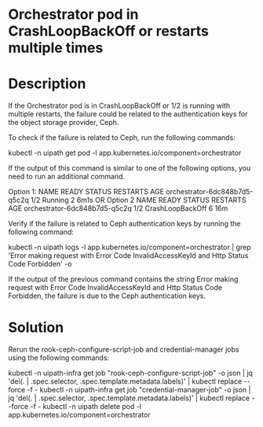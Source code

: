 ﻿# Orchestrator pod in CrashLoopBackOff or restarts multiple times

# Description

If the Orchestrator pod is in CrashLoopBackOff or 1/2 is running with multiple restarts, the failure could be related to the authentication keys for the object storage provider, Ceph.

To check if the failure is related to Ceph, run the following commands:

kubectl -n uipath get pod -l app.kubernetes.io/component=orchestrator

If the output of this command is similar to one of the following options, you need to run an additional command.

Option 1:
NAME                            READY   STATUS    RESTARTS   AGE
orchestrator-6dc848b7d5-q5c2q   1/2     Running   2          6m1s
OR 
Option 2
NAME                            READY   STATUS             RESTARTS   AGE
orchestrator-6dc848b7d5-q5c2q   1/2     CrashLoopBackOff   6          16m

Verify if the failure is related to Ceph authentication keys by running the following command:

kubectl -n uipath logs -l app.kubernetes.io/component=orchestrator | grep 'Error making request with Error Code InvalidAccessKeyId and Http Status Code Forbidden' -o

If the output of the previous command contains the string Error making request with Error Code InvalidAccessKeyId and Http Status Code Forbidden, the failure is due to the Ceph authentication keys.

# Solution

Rerun the rook-ceph-configure-script-job and credential-manager jobs using the following commands:

kubectl -n uipath-infra get job "rook-ceph-configure-script-job" -o json | jq 'del(. | .spec.selector, .spec.template.metadata.labels)' | kubectl replace --force -f -
kubectl -n uipath-infra get job "credential-manager-job" -o json | jq 'del(. | .spec.selector, .spec.template.metadata.labels)' | kubectl replace --force -f -
kubectl -n uipath delete pod -l app.kubernetes.io/component=orchestrator
